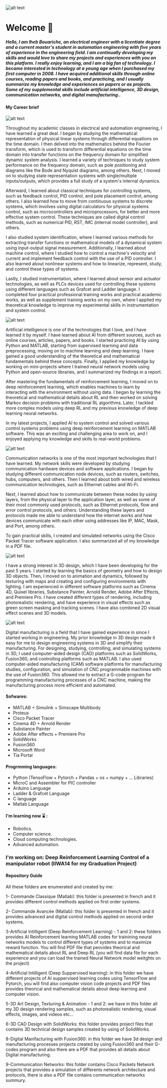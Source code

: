 ![alt text](https://github.com/IhebBouariche1/IhebBouariche/blob/main/Iheb%20Bouariche%20(13).png)
# Welcome 👋 

##### Hello, I am Iheb Bouariche, an electrical engineer with a licentiate degree and a current master's student in automation engineering with five years of experience in the engineering field. I am continually developing my skills and would love to share my projects and experiences with you on this platform. I really enjoy learning, and I am a big fan of technology. I became interested in technology at a young age when I purchased my first computer in 2008. I have acquired additional skills through online courses, reading papers and books, and practicing, and I usually summarize my knowledge and experiences on papers or as projects. Some of my supplemental skills include artificial intelligence, 3D design, communication networks, and digital manufacturing..

#### My Career brief

![alt text](https://github.com/IhebBouariche1/IhebBouariche/blob/main/2.jpg)

   Throughout my academic classes in electrical and automation engineering, I have learned a great deal. I began by studying the mathematical representation of physical linear systems through differential equations on the time domain. I then delved into the mathematics behind the Fourier transform, which is used to transform differential equations on the time domain into transfer functions on the frequency domain for simplified dynamic system analysis. I learned a variety of techniques to study system performance on the frequency domain, such as pole positioning and diagrams like the Bode and Nyquist diagrams, among others. Next, I moved on to studying state representation systems with single/multiple inputs/outputs, which provides a full study of a system's internal dynamics.

Afterward, I learned about classical techniques for controlling systems, such as feedback control, PID control, and pole placement control, among others. I also learned how to move from continuous systems to discrete systems, which involves using digital calculators for physical systems control, such as microcontrollers and microprocessors, for better and more effective system control. These techniques are called digital control methods, such as numerical PID, RST, IMC (internal model controller), and others.

I also studied system identification, where I learned various methods for extracting transfer functions or mathematical models of a dynamical system using input-output signal measurement. Additionally, I learned about machine control, where I studied how to control a machine's velocity and current and implement feedback control with the use of a PID controller. I also learned about nonlinear systems and how to linearize, represent, study, and control these types of systems.

Lastly, I studied instrumentation, where I learned about sensor and actuator technologies, as well as PLCs devices used for controlling these systems using different languages such as Grafcet and Ladder language. I completed four practical professional training works and practical academic works, as well as supplement training works on my own, where I applied my theoretical knowledge to improve my experimental skills in instrumentation and system control.

 ![alt text](https://github.com/IhebBouariche1/IhebBouariche/blob/main/5.jpg)

   Artificial intelligence is one of the technologies that I love, and I have learned it by myself. I have learned about AI from different sources, such as online courses, articles, papers, and books. I started practicing AI by using Python and MATLAB, starting from supervised learning and data preprocessing, moving on to machine learning and deep learning. I have gained a good understanding of the theoretical and mathematical fundamentals behind these concepts. Finally, I applied my knowledge by working on mini-projects where I trained neural network models using Python and open-source libraries, and I summarized my findings in a report.

After mastering the fundamentals of reinforcement learning, I moved on to deep reinforcement learning, which enables machines to learn by interacting with the environment without using data. I began by learning the theoretical and mathematical details about RL and then worked on solving Markov decision problems with traditional RL algorithms. Later, I tackled more complex models using deep RL and my previous knowledge of deep learning neural networks.

In my latest projects, I applied AI to system control and solved various control systems problems using deep reinforcement learning on MATLAB software. This was an exciting and challenging area to work on, and I enjoyed applying my knowledge and skills to real-world problems.

 ![alt text](https://github.com/IhebBouariche1/IhebBouariche/blob/main/4.jpg)

  Communication networks is one of the most important technologies that I have learned. My network skills were developed by studying communication hardware devices and software applications. I began by studying different communication node devices, such as routers, switches, hubs, computers, and others. Then I learned about both wired and wireless communication technologies, such as Ethernet cables and Wi-Fi.

Next, I learned about how to communicate between these nodes by using layers, from the physical layer to the application layer, as well as some of their most commonly used protocols, such as Ethernet protocols, flow and error control protocols, and others. Understanding these layers and protocols made me able to understand how the internet works and how devices communicate with each other using addresses like IP, MAC, Mask, and Port, among others.

To gain practical skills, I created and simulated networks using the Cisco Packet Tracer software application. I also summarized all of my knowledge in a PDF file.

 ![alt text](https://github.com/IhebBouariche1/IhebBouariche/blob/main/1.jpg)

   I have a strong interest in 3D design, which I have been developing for the past 5 years. I started by learning the basics of geometry and how to design 3D objects. Then, I moved on to animation and dynamics, followed by texturing with maps and creating and configuring environments with lighting. I am experienced in different software platforms such as Cinema 4D, Quixel libraries, Substance Painter, Arnold Render, Adobe After Effects, and Premiere Pro. I have created different types of rendering, including photorealistic rendering, and have experience in visual effects such as green screen masking and tracking scenes. I have also combined 2D visual effect scenes and 3D models.
   
![alt text](https://github.com/IhebBouariche1/IhebBouariche/blob/main/3.jpg)

   Digital manufacturing is a field that I have gained experience in since I started working in engineering. My prior knowledge in 3D design made it easy for me to design engineering systems in 3D and simplify their manufacturing. For designing, studying, controlling, and simulating systems in 3D, I used computer-aided design (CAD) platforms such as SolidWorks, Fusion360, and controlling platforms such as MATLAB. I also used computer-aided manufacturing (CAM) software platforms for manufacturing studies, configuration, and simulation of CNC programmable machines with the use of Fusion360. This allowed me to extract a G-code program for programming manufacturing processes of a CNC machine, making the manufacturing process more efficient and automated.

#### Sofwares: 
- MATLAB + Simulink + Simscape Multibody
- Proteus
- Cisco Packet Tracer
- Cinema 4D + Arnold Render
- Substance Painter
- Adobe After effects + Premiere Pro
- SolidWorks
- Fusion360
- Microsoft Word
- Tia Portal 

#### Progrmming languages: 
- Python (TensoFlow + Pytorch + Pandas + os + numpy + ...  Libraries)
- MicroC and Assembler for PIC controller
- Arduino Language
- Ladder & Grafcet Language
- C language
- Matlab Language


####  I'm learning now :hourglass: : 

- Robotics.
- Computer science.
- Cloud computing technologies.
- Advanced automation. 

### I'm working on: Deep Reinforcement Learning Control of a manipulator robot (IIWA14 for my Graduation Project)

#### Repository Guide
All these folders are enumerated and created by me:

1- Commande Classique (Matlab): this folder is presented in french and it provides different control methods applied on first order systems. 

2- Commande Avancée (Matlab): this folder is presented in french and it provides advanced and digital control methods applied on second order systems.

3-Artificial Intilligent (Deep Reinforcement Learning) - 1 and 2: these folders provides AI Reinforcement learning MATLAB codes for trainining neural networks models to control different types of systems and to maximize reward function. You will find PDF file that peovides theorical and mathematical details about RL and Deep RL (you will find data file for each experience and you can load the trained Neural Network model weitghts on the project)

4-Artificial Intilligent (Deep Suppervised learning): in this folder we have different projects of AI suppervised learning codes using TensorFlow and Pytorch, you will find also computer vision code projects and PDF files provides theorical and mathematical details about deep learning and computer vision.

5-3D Art Design, Texturing & Animation - 1 and 2: we have in this folder all my 3D design rendering samples, such as photorealistic rendering, visual effects, images, and videos etc...

6-3D CAD Design with SolidWorks: this folder provides project files that contains 3D technical design samples created by using of SolidWorks. 

8-Digital Manifacturing with Fusion360: in this folder we have 3d design and manufacturing processes projects created by using Fusion360 and their G-codes program and also there are a PDF that provides all details about Digital manufacturing.

9-Communication Networks: this folder contains Cisco Packets Network projects that provides a simulation of differents network architecture and protocols, there is also a PDF file contains communication networks summury. 
